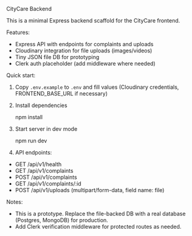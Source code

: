 CityCare Backend

This is a minimal Express backend scaffold for the CityCare frontend.

Features:
- Express API with endpoints for complaints and uploads
- Cloudinary integration for file uploads (images/videos)
- Tiny JSON file DB for prototyping
- Clerk auth placeholder (add middleware where needed)

Quick start:

1. Copy `.env.example` to `.env` and fill values (Cloudinary credentials, FRONTEND_BASE_URL if necessary)
2. Install dependencies

   npm install

3. Start server in dev mode

   npm run dev

4. API endpoints:
- GET /api/v1/health
- GET /api/v1/complaints
- POST /api/v1/complaints
- GET /api/v1/complaints/:id
- POST /api/v1/uploads  (multipart/form-data, field name: file)

Notes:
- This is a prototype. Replace the file-backed DB with a real database (Postgres, MongoDB) for production.
- Add Clerk verification middleware for protected routes as needed.
